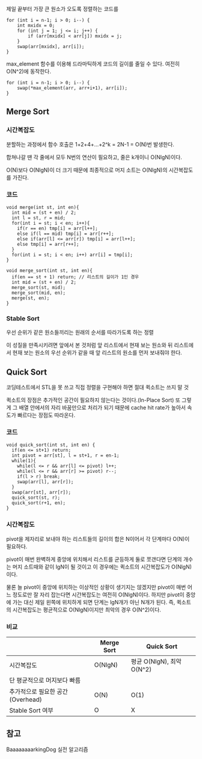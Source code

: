 제일 끝부터 가장 큰 원소가 오도록 정렬하는 코드를

```
for (int i = n-1; i > 0; i--) {
	int mxidx = 0;
	for (int j = 1; j <= i; j++) {
		if (arr[mxidx] < arr[j]) mxidx = j;
	}
	swap(arr[mxidx], arr[i]);
}
```

max_element 함수를 이용해 드라마틱하게 코드의 길이를 줄일 수 있다. 여전히 O(N^2)에 동작한다. 

```
for (int i = n-1; i > 0; i--) {
	swap(*max_element(arr, arr+i+1), arr[i]);
}
```

## Merge Sort

### 시간복잡도

분할하는 과정에서 함수 호출은 1+2+4+…+2^k = 2N-1 = O(N)번 발생한다. 

합쳐나갈 땐 각 줄에서 모두 N번의 연산이 필요하고, 줄은 k개이니 O(NlgN)이다.

O(N)보다 O(NlgN)이 더 크기 때문에 최종적으로 머지 소트는 O(NlgN)의 시간복잡도를 가진다.

### 코드

```
void merge(int st, int en){
  int mid = (st + en) / 2;
  int l = st, r = mid;
  for(int i = st; i < en; i++){
    if(r == en) tmp[i] = arr[l++];
    else if(l == mid) tmp[i] = arr[r++];
    else if(arr[l] <= arr[r]) tmp[i] = arr[l++];
    else tmp[i] = arr[r++];
  }
  for(int i = st; i < en; i++) arr[i] = tmp[i];
}

void merge_sort(int st, int en){
  if(en == st + 1) return; // 리스트의 길이가 1인 경우
  int mid = (st + en) / 2;
  merge_sort(st, mid); 
  merge_sort(mid, en); 
  merge(st, en);
}
```

### Stable Sort

우선 순위가 같은 원소들끼리는 원래의 순서를 따라가도록 하는 정렬 

이 성질을 만족시키려면 앞에서 본 것처럼 앞 리스트에서 현재 보는 원소와 뒤 리스트에서 현재 보는 원소의 우선 순위가 같을 때 앞 리스트의 원소를 먼저 보내줘야 한다.

## Quick Sort

코딩테스트에서 STL을 못 쓰고 직접 정렬을 구현해야 하면 절대 퀵소트는 쓰지 말 것

퀵소트의 장점은 추가적인 공간이 필요하지 않는다는 것이다.(In-Place Sort) 또 그렇게 그 배열 안에서의 자리 바꿈만으로 처리가 되기 때문에 cache hit rate가 높아서 속도가 빠르다는 장점도 따라온다. 

### 코드

```
void quick_sort(int st, int en) { 
  if(en <= st+1) return;
  int pivot = arr[st], l = st+1, r = en-1;
  while(1){
    while(l <= r && arr[l] <= pivot) l++;
    while(l <= r && arr[r] >= pivot) r--;
    if(l > r) break;
    swap(arr[l], arr[r]);
  }
  swap(arr[st], arr[r]);
  quick_sort(st, r);
  quick_sort(r+1, en);
}
```

### 시간복잡도

pivot을 제자리로 보내야 하는 리스트들의 길이의 합은 N이어서 각 단계마다 O(N)이 필요하다. 

pivot이 매번 완벽하게 중앙에 위치해서 리스트를 균등하게 둘로 쪼갠다면 단계의 개수는 머지 소트때와 같이 lgN이 될 것이고 이 경우에는 퀵소트의 시간복잡도가 O(NlgN)이다. 

물론 늘 pivot이 중앙에 위치하는 이상적인 상황이 생기지는 않겠지만 pivot이 매번 어느 정도로만 잘 자리 잡는다면 시간복잡도는 여전히 O(NlgN)이다. 하지만 pivot이 중앙에 가는 대신 제일 왼쪽에 위치하게 되면 단계는 lgN개가 아닌 N개가 된다. 즉, 퀵소트의 시간복잡도는 평균적으로 O(NlgN)이지만 최악의 경우 O(N^2)이다. 

### 비교

|  | Merge Sort | Quick Sort |
| --- | --- | --- |
| 시간복잡도 | O(NlgN) | 평균 O(NlgN), 최악 O(N^2)
단 평균적으로 머지보다 빠름 |
| 추가적으로 필요한 공간 (Overhead) | O(N) | O(1) |
| Stable Sort 여부 | O | X |

## 참고

BaaaaaaaarkingDog 실전 알고리즘
